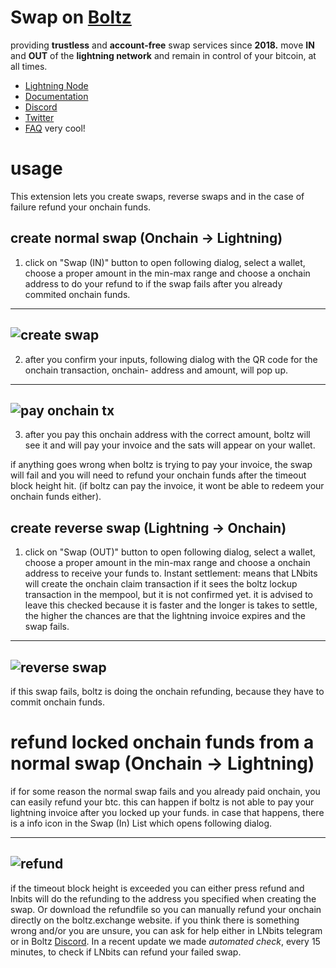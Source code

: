 # Swap on [Boltz](https://boltz.exchange)



providing **trustless** and **account-free** swap services since **2018.**
move **IN** and **OUT** of the **lightning network** and remain in control of your bitcoin, at all times.

- [Lightning Node](https://amboss.space/node/026165850492521f4ac8abd9bd8088123446d126f648ca35e60f88177dc149ceb2)
- [Documentation](https://docs.boltz.exchange/en/latest/)
- [Discord](https://discord.gg/d6EK85KK)
- [Twitter](https://twitter.com/Boltzhq)
- [FAQ](https://www.notion.so/Frequently-Asked-Questions-585328ae43944e2eba351050790d5eec) very cool!

# usage

This extension lets you create swaps, reverse swaps and in the case of failure refund your onchain funds.

## create normal swap (Onchain -> Lightning)

1. click on "Swap (IN)" button to open following dialog, select a wallet, choose a proper amount in the min-max range and choose a onchain address to do your refund to if the swap fails after you already commited onchain funds.

---

## ![create swap](https://imgur.com/OyOh3Nm.png)

2. after you confirm your inputs, following dialog with the QR code for the onchain transaction, onchain- address and amount, will pop up.

---

## ![pay onchain tx](https://imgur.com/r2UhwCY.png)

3. after you pay this onchain address with the correct amount, boltz will see it and will pay your invoice and the sats will appear on your wallet.

if anything goes wrong when boltz is trying to pay your invoice, the swap will fail and you will need to refund your onchain funds after the timeout block height hit. (if boltz can pay the invoice, it wont be able to redeem your onchain funds either).

## create reverse swap (Lightning -> Onchain)

1. click on "Swap (OUT)" button to open following dialog, select a wallet, choose a proper amount in the min-max range and choose a onchain address to receive your funds to. Instant settlement: means that LNbits will create the onchain claim transaction if it sees the boltz lockup transaction in the mempool, but it is not confirmed yet. it is advised to leave this checked because it is faster and the longer is takes to settle, the higher the chances are that the lightning invoice expires and the swap fails.

---

## ![reverse swap](https://imgur.com/UEAPpbs.png)

if this swap fails, boltz is doing the onchain refunding, because they have to commit onchain funds.

# refund locked onchain funds from a normal swap (Onchain -> Lightning)

if for some reason the normal swap fails and you already paid onchain, you can easily refund your btc.
this can happen if boltz is not able to pay your lightning invoice after you locked up your funds.
in case that happens, there is a info icon in the Swap (In) List which opens following dialog.

---

## ![refund](https://imgur.com/pN81ltf.png)

if the timeout block height is exceeded you can either press refund and lnbits will do the refunding to the address you specified when creating the swap. Or download the refundfile so you can manually refund your onchain directly on the boltz.exchange website.
if you think there is something wrong and/or you are unsure, you can ask for help either in LNbits telegram or in Boltz [Discord](https://discord.gg/d6EK85KK).
In a recent update we made _automated check_, every 15 minutes, to check if LNbits can refund your failed swap.
